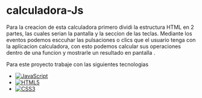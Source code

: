 # calculadora-Js


Para la creacion de esta calculadora primero dividi la estructura HTML en 2 partes, las cuales serian la pantalla y la seccion de las teclas.
Mediante los eventos podemos esccuhar las pulsaciones o clics que el usuario tenga con la aplicacion calculadora, con esto podemos calcular sus operaciones dentro de una funcion
y mostrarle un resultado en pantalla .

Para este proyecto trabaje con las siguientes tecnologias

- [![JavaScript](https://img.shields.io/badge/-JavaScript-black?style=flat&logo=javascript&link=https://github.com/Quananhle/Front-End-Dev)](https://github.com/Quananhle/Front-End-Dev)
- [![HTML5](https://img.shields.io/badge/-HTML5-E34F26?style=flat&logo=html5&logoColor=white&link=https://github.com/Quananhle/Front-End-Dev)](https://github.com/Quananhle/Front-End-Dev)
- [![CSS3](https://img.shields.io/badge/-CSS3-1572B6?style=flat&logo=css3&link=https://github.com/Quananhle/Front-End-Dev)](https://github.com/Quananhle/Front-End-Dev)


